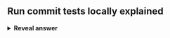 ## Run commit tests locally explained
<details>
<summary><b>Reveal answer</b></summary>
Only commit (merge) to the main trunk if all tests pass.<br><br>Why?<br>- Dont want to break the build needlessly, as others may have committed changes!
</details>
